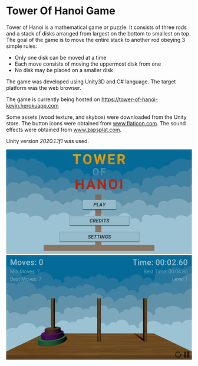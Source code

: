 # Tower Of Hanoi Game
Tower of Hanoi is a mathematical game or puzzle. It consists of three rods and a stack of disks arranged from largest on the bottom to smallest on top. The goal of the game is to move the entire stack to another rod obeying 3 simple rules:
<ul>
<li>Only one disk can be moved at a time</li>
<li>Each move consists of moving the uppermost disk from one</li>
<li>No disk may be placed on a smaller disk</li>
</ul>

The game was developed using Unity3D and C# language. The target platform was the web browser.

The game is currently being hosted on <a>https://tower-of-hanoi-kevin.herokuapp.com</a>

Some assets (wood texture, and skybox) were downloaded from the Unity store. The button icons were obtained from <a>www.flaticon.com</a>. The sound effects were obtained from <a>www.zapsplat.com</a>.

Unity version <i>2020.1.1f1</i> was used.


<img width="1438" alt="screenshot" src="DemoImages/mainmenu.png">

<img width="1438" alt="screenshot" src="DemoImages/game.png">